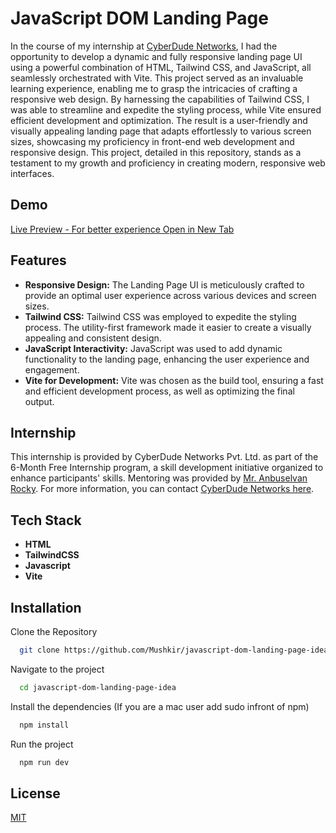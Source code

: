 
# JavaScript DOM Landing Page

In the course of my internship at [CyberDude Networks](https://www.cyberdudenetworks.com), I had the opportunity to develop a dynamic and fully responsive landing page UI using a powerful combination of HTML, Tailwind CSS, and JavaScript, all seamlessly orchestrated with Vite. This project served as an invaluable learning experience, enabling me to grasp the intricacies of crafting a responsive web design. By harnessing the capabilities of Tailwind CSS, I was able to streamline and expedite the styling process, while Vite ensured efficient development and optimization. The result is a user-friendly and visually appealing landing page that adapts effortlessly to various screen sizes, showcasing my proficiency in front-end web development and responsive design. This project, detailed in this repository, stands as a testament to my growth and proficiency in creating modern, responsive web interfaces.


## Demo

[Live Preview - For better experience Open in New Tab](https://mushkir.github.io/javascript-dom-landing-page-idea)


## Features

- **Responsive Design:** The Landing Page UI is meticulously crafted to provide an optimal user experience across various devices and screen sizes.
- **Tailwind CSS:** Tailwind CSS was employed to expedite the styling process. The utility-first framework made it easier to create a visually appealing and consistent design.
- **JavaScript Interactivity:** JavaScript was used to add dynamic functionality to the landing page, enhancing the user experience and engagement.
- **Vite for Development:** Vite was chosen as the build tool, ensuring a fast and efficient development process, as well as optimizing the final output.
## Internship
This internship is provided by CyberDude Networks Pvt. Ltd. as part of the 6-Month Free Internship program, a skill development initiative organized to enhance participants' skills. Mentoring was provided by [Mr. Anbuselvan Rocky](https://www.instagram.com/anbuselvanrocky/). For more information, you can contact [CyberDude Networks here](https://www.cyberdudenetworks.com).
## Tech Stack

- **HTML**
- **TailwindCSS**
- **Javascript**
- **Vite**


## Installation

Clone the Repository
```bash
  git clone https://github.com/Mushkir/javascript-dom-landing-page-idea.git
```
Navigate to the project
```bash
  cd javascript-dom-landing-page-idea
``` 

Install the dependencies (If you are a mac user add sudo infront of npm)
```bash
  npm install
``` 
Run the project
```bash
  npm run dev
``` 
## License

[MIT](https://choosealicense.com/licenses/mit/)

